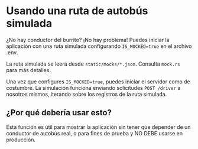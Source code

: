 # Usando una ruta de autobús simulada

¿No hay conductor del burrito? ¡No hay problema! Puedes iniciar la aplicación con una ruta simulada
configurando `IS_MOCKED=true` en el archivo .env.

La ruta simulada se leerá desde `static/mocks/*.json`. Consulta `mock.rs` para más
detalles.

Una vez que configures `IS_MOCKED=true`, puedes iniciar el servidor como de costumbre.
La simulación funciona enviando solicitudes `POST /driver` a nosotros mismos,
iterando sobre los registros de la ruta simulada.

## ¿Por qué debería usar esto?

Esta función es útil para mostrar la aplicación sin tener que depender de
un conductor de autobús real, o para fines de prueba y NO DEBE usarse en producción.
